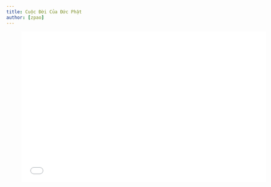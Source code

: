 ```yaml
---
title: Cuộc Đời Của Đức Phật
author: [zpao]
---
```


<figure><iframe width="650" height="400" src="//www.youtube-nocookie.com/embed/Nbq4N6zc46k" frameborder="0" allowfullscreen></iframe></figure>
